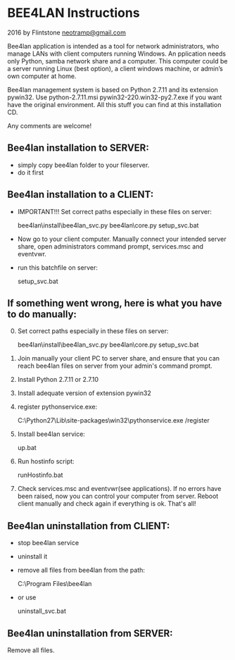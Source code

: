 BEE4LAN Instructions
====================
2016 by Flintstone
neotramp@gmail.com

Bee4lan application is intended as a tool for network administrators, who 
manage LANs with client computers running Windows. 
An pplication needs only Python, samba network share and a computer.  This 
computer could be a server running Linux (best option), a client windows machine, or 
admin’s own computer at home. 

Bee4lan management system is based on Python 2.7.11 and its extension pywin32.
Use
	python-2.7.11.msi
	pywin32-220.win32-py2.7.exe
if you want have the original environment.
All this stuff you can find at this installation CD. 

Any comments are welcome!


Bee4lan installation to SERVER:
---------------------------------
- simply copy bee4lan folder to your fileserver.
- do it first


Bee4lan installation to a CLIENT:
---------------------------------
- IMPORTANT!!! Set correct paths especially in these files on server:
    
    bee4lan\install\bee4lan_svc.py
    bee4lan\core.py
    setup_svc.bat

- Now go to your client computer. Manually connect your intended server share, open 
administrators command prompt, services.msc and eventvwr.
- run this batchfile on server:
    
    setup_svc.bat
     



If something went wrong, here is what you have to do manually:
--------------------------------------------------------------
0. Set correct paths especially in these files on server:
    
    bee4lan\install\bee4lan_svc.py
    bee4lan\core.py
    setup_svc.bat
    
1. Join manually your client PC to server share, and ensure that you can reach 
bee4lan files on server from your admin's command prompt.
2. Install Python 2.7.11 or 2.7.10
3. Install adequate version of extension pywin32
4. register pythonservice.exe:

    C:\Python27\Lib\site-packages\win32\pythonservice.exe /register
    
5. Install bee4lan service:
    
    up.bat
    
6. Run hostinfo script:

    runHostinfo.bat
    
7. Check services.msc and eventvwr(see applications). If no errors have been 
raised, now you can control your computer from server.
Reboot client manually and check again if everything is ok. That's all!   




Bee4lan uninstallation from CLIENT:
-----------------------------------
- stop bee4lan service
- uninstall it
- remove all files from bee4lan from the path:

    C:\Program Files\bee4lan
    
- or use 

    uninstall_svc.bat

   
Bee4lan uninstallation from SERVER:
-----------------------------------
Remove all files.
